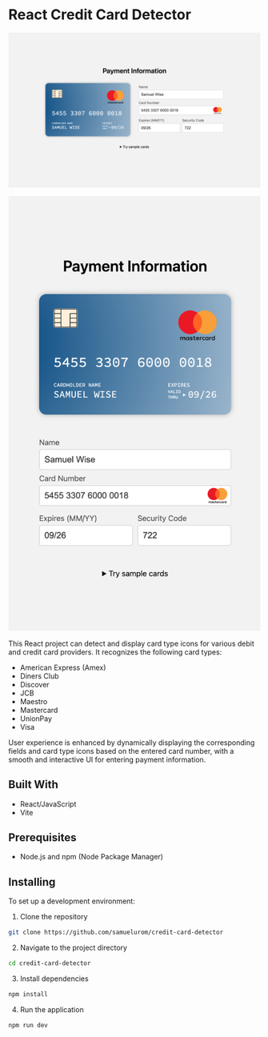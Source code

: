 # React Credit Card Detector

![Desktop Screenshot](./desktop-screenshot.png)

![Responsive Screenshot](./responsive-screenshot.png)

This React project can detect and display card type icons for various debit and credit card providers. It recognizes the following card types:

- American Express (Amex)
- Diners Club
- Discover
- JCB
- Maestro
- Mastercard
- UnionPay
- Visa

User experience is enhanced by dynamically displaying the corresponding fields and card type icons based on the entered card number, with a smooth and interactive UI for entering payment information.

## Built With

- React/JavaScript
- Vite

## Prerequisites

- Node.js and npm (Node Package Manager)

## Installing

To set up a development environment:

1. Clone the repository

```sh
git clone https://github.com/samuelurom/credit-card-detector
```

2. Navigate to the project directory

```sh
cd credit-card-detector
```

3. Install dependencies

```sh
npm install
```

4. Run the application

```sh
npm run dev
```
